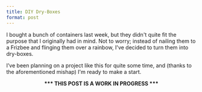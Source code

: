 ```yaml
---
title: DIY Dry-Boxes
format: post
---
```


I bought a bunch of containers last week, but they didn't quite fit the purpose that I originally had in mind. Not to worry; instead of nailing them to a Frizbee and flinging them over a rainbow, I've decided to turn them into dry-boxes.

I’ve been planning on a project like this for quite some time, and (thanks to the aforementioned mishap) I'm ready to make a start. 

<center>
<b>*** THIS POST IS A WORK IN PROGRESS ***</b>
</center>
